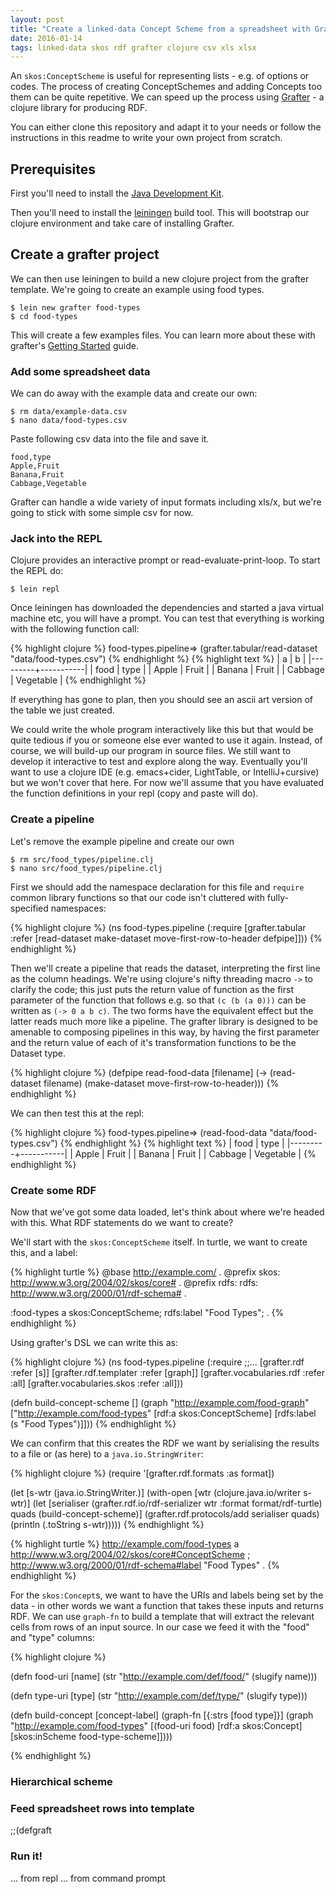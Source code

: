 ```yaml
---
layout: post
title: "Create a linked-data Concept Scheme from a spreadsheet with Grafter"
date: 2016-01-14
tags: linked-data skos rdf grafter clojure csv xls xlsx
---
```


An `skos:ConceptScheme` is useful for representing lists - e.g. of options or codes. The process of creating ConceptSchemes and adding Concepts too them can be quite repetitive. We can speed up the process using [Grafter](http://grafter.org/) - a clojure library for producing RDF.

You can either clone this repository and adapt it to your needs or follow the instructions in this readme to write your own project from scratch.


## Prerequisites

First you'll need to install the [Java Development Kit](http://www.oracle.com/technetwork/java/javase/downloads/index.html).

Then you'll need to install the [leiningen](http://leiningen.org/) build tool. This will bootstrap our clojure environment and take care of installing Grafter.


## Create a grafter project

We can then use leiningen to build a new clojure project from the grafter template. We're going to create an example using food types.

    $ lein new grafter food-types
    $ cd food-types

This will create a few examples files. You can learn more about these with grafter's [Getting Started](http://grafter.org/getting-started/index.html) guide.


### Add some spreadsheet data

We can do away with the example data and create our own:

    $ rm data/example-data.csv
    $ nano data/food-types.csv

Paste following csv data into the file and save it.

    food,type
    Apple,Fruit
    Banana,Fruit
    Cabbage,Vegetable

Grafter can handle a wide variety of input formats including xls/x, but we're going to stick with some simple csv for now.


### Jack into the REPL

Clojure provides an interactive prompt or read-evaluate-print-loop. To start the REPL do:

    $ lein repl

Once leiningen has downloaded the dependencies and started a java virtual machine etc, you will have a prompt. You can test that everything is working with the following function call: 

{% highlight clojure %}
food-types.pipeline=> (grafter.tabular/read-dataset "data/food-types.csv")
{% endhighlight %}
{% highlight text %}
|       a |         b |
|---------+-----------|
|    food |      type |
|   Apple |     Fruit |
|  Banana |     Fruit |
| Cabbage | Vegetable |
{% endhighlight %}

If everything has gone to plan, then you should see an ascii art version of the table we just created.

We could write the whole program interactively like this but that would be quite tedious if you or someone else ever wanted to use it again. Instead, of course, we will build-up our program in source files. We still want to develop it interactive to test and explore along the way. Eventually you'll want to use a clojure IDE (e.g. emacs+cider, LightTable, or IntelliJ+cursive) but we won't cover that here. For now we'll assume that you have evaluated the function definitions in your repl (copy and paste will do).


### Create a pipeline

Let's remove the example pipeline and create our own

    $ rm src/food_types/pipeline.clj
    $ nano src/food_types/pipeline.clj

First we should add the namespace declaration for this file and `require` common library functions so that our code isn't cluttered with fully-specified namespaces:

{% highlight clojure %}
(ns food-types.pipeline
  (:require
    [grafter.tabular :refer [read-dataset make-dataset move-first-row-to-header defpipe]]))
{% endhighlight %}

Then we'll create a pipeline that reads the dataset, interpreting the first line as the column headings. We're using clojure's nifty threading macro `->` to clarify the code; this just puts the return value of function as the first parameter of the function that follows e.g. so that `(c (b (a 0)))` can be written as `(-> 0 a b c)`. The two forms have the equivalent effect but the latter reads much more like a pipeline. The grafter library is designed to be amenable to composing pipelines in this way, by having the first parameter and the return value of each of it's transformation functions to be the Dataset type.

{% highlight clojure %}
(defpipe read-food-data [filename]
  (-> (read-dataset filename)
      (make-dataset move-first-row-to-header)))
{% endhighlight %}

We can then test this at the repl:

{% highlight clojure %}
food-types.pipeline=> (read-food-data "data/food-types.csv")
{% endhighlight %}
{% highlight text %}
|    food |      type |
|---------+-----------|
|   Apple |     Fruit |
|  Banana |     Fruit |
| Cabbage | Vegetable |
{% endhighlight %}
 
### Create some RDF

Now that we've got some data loaded, let's think about where we're headed with this. What RDF statements do we want to create?

We'll start with the `skos:ConceptScheme` itself. In turtle, we want to create this, and a label:

{% highlight turtle %}
@base <http://example.com/> .
@prefix skos: <http://www.w3.org/2004/02/skos/core#> .
@prefix rdfs: rdfs: <http://www.w3.org/2000/01/rdf-schema#> .

:food-types a skos:ConceptScheme;
  rdfs:label "Food Types";
  .
{% endhighlight %}

Using grafter's DSL we can write this as:

{% highlight clojure %}
(ns food-types.pipeline
  (:require
    ;;...
    [grafter.rdf :refer [s]]
    [grafter.rdf.templater :refer [graph]]
    [grafter.vocabularies.rdf :refer :all]
    [grafter.vocabularies.skos :refer :all]))

(defn build-concept-scheme []
  (graph "http://example.com/food-graph"
         ["http://example.com/food-types"
          [rdf:a skos:ConceptScheme]
          [rdfs:label (s "Food Types")]]))
{% endhighlight %}

We can confirm that this creates the RDF we want by serialising the results to a file or (as here) to a `java.io.StringWriter`:

{% highlight clojure %}
(require '[grafter.rdf.formats :as format])

(let [s-wtr (java.io.StringWriter.)]
  (with-open [wtr (clojure.java.io/writer s-wtr)]
    (let [serialiser (grafter.rdf.io/rdf-serializer wtr :format format/rdf-turtle)
          quads (build-concept-scheme)]
      (grafter.rdf.protocols/add serialiser quads)
      (println (.toString s-wtr)))))
{% endhighlight %}

{% highlight turtle %}
<http://example.com/food-types> a <http://www.w3.org/2004/02/skos/core#ConceptScheme> ;
        <http://www.w3.org/2000/01/rdf-schema#label> "Food Types" .
{% endhighlight %}


For the `skos:Concept`s, we want to have the URIs and labels being set by the data - in other words we want a function that takes these inputs and returns RDF. We can use `graph-fn` to build a template that will extract the relevant cells from rows of an input source. In our case we feed it with the "food" and "type" columns:

{% highlight clojure %}

(defn food-uri [name]
  (str "http://example.com/def/food/" (slugify name)))

(defn type-uri [type]
  (str "http://example.com/def/type/" (slugify type)))

(defn build-concept [concept-label]
  (graph-fn [{:strs [food type]}]
    (graph "http://example.com/food-types"
      [(food-uri food)
       [rdf:a skos:Concept]
       [skos:inScheme food-type-scheme]])))

{% endhighlight %}

### Hierarchical scheme

### Feed spreadsheet rows into template
;;(defgraft

### Run it!
... from repl
... from command prompt
